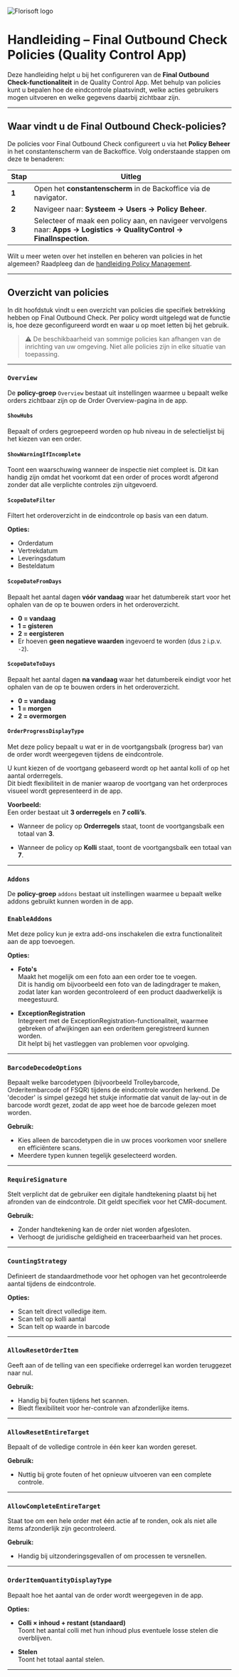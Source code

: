 ![Florisoft logo](https://raw.githubusercontent.com/florisoft/User.Manuals/main/fslogo.png)

# Handleiding – Final Outbound Check Policies (Quality Control App)

Deze handleiding helpt u bij het configureren van de **Final Outbound Check-functionaliteit** in de Quality Control App.
Met behulp van policies kunt u bepalen hoe de eindcontrole plaatsvindt, welke acties gebruikers mogen uitvoeren en welke gegevens daarbij zichtbaar zijn.

---

## Waar vindt u de Final Outbound Check-policies?

De policies voor Final Outbound Check configureert u via het **Policy Beheer** in het constantenscherm van de Backoffice.
Volg onderstaande stappen om deze te benaderen:

| Stap  | Uitleg                                                                                                                  |
| ----- | ----------------------------------------------------------------------------------------------------------------------- |
| **1** | Open het **constantenscherm** in de Backoffice via de navigator.                                                        |
| **2** | Navigeer naar: **Systeem → Users → Policy Beheer**.                                                                     |
| **3** | Selecteer of maak een policy aan, en navigeer vervolgens naar: **Apps → Logistics → QualityControl → FinalInspection**. |

Wilt u meer weten over het instellen en beheren van policies in het algemeen? Raadpleeg dan de [handleiding Policy Management](https://github.com/florisoft/User.Manuals/blob/main/BASIS/Policy%20Management/Handleiding%20Policy%20Management%20NL.md).

---

## Overzicht van policies

In dit hoofdstuk vindt u een overzicht van policies die specifiek betrekking hebben op Final Outbound Check.
Per policy wordt uitgelegd wat de functie is, hoe deze geconfigureerd wordt en waar u op moet letten bij het gebruik.

> ⚠️ De beschikbaarheid van sommige policies kan afhangen van de inrichting van uw omgeving. Niet alle policies zijn in elke situatie van toepassing.

---

### `Overview`
De **policy-groep** `Overview` bestaat uit instellingen waarmee u bepaalt welke orders zichtbaar zijn op de Order Overview-pagina in de app.

#### `ShowHubs`
Bepaalt of orders gegroepeerd worden op hub niveau in de selectielijst bij het kiezen van een order.

#### `ShowWarningIfIncomplete`
Toont een waarschuwing wanneer de inspectie niet compleet is. Dit kan handig zijn omdat het voorkomt dat een order of proces wordt afgerond zonder dat alle verplichte controles zijn uitgevoerd.  

#### `ScopeDateFilter`
Filtert het orderoverzicht in de eindcontrole op basis van een datum.

**Opties:**
* Orderdatum
* Vertrekdatum
* Leveringsdatum
* Besteldatum

#### `ScopeDateFromDays`
Bepaalt het aantal dagen **vóór vandaag** waar het datumbereik start voor het ophalen van de op te bouwen orders in het orderoverzicht.  

- **0 = vandaag**  
- **1 = gisteren**  
- **2 = eergisteren**  
- Er hoeven **geen negatieve waarden** ingevoerd te worden (dus `2` i.p.v. `-2`). 

#### `ScopeDateToDays`
Bepaalt het aantal dagen **na vandaag** waar het datumbereik eindigt voor het ophalen van de op te bouwen orders in het orderoverzicht.  

- **0 = vandaag**  
- **1 = morgen**  
- **2 = overmorgen**  

#### `OrderProgressDisplayType`

Met deze policy bepaalt u wat er in de voortgangsbalk (progress bar) van de order wordt weergegeven tijdens de eindcontrole.

U kunt kiezen of de voortgang gebaseerd wordt op het aantal kolli of op het aantal orderregels.  
Dit biedt flexibiliteit in de manier waarop de voortgang van het orderproces visueel wordt gepresenteerd in de app.

**Voorbeeld:**  
Een order bestaat uit **3 orderregels** en **7 colli’s**.

- Wanneer de policy op **Orderregels** staat, toont de voortgangsbalk een totaal van **3**.
    
- Wanneer de policy op **Kolli** staat, toont de voortgangsbalk een totaal van **7**.

---
### `Addons`
De **policy-groep** `addons` bestaat uit instellingen waarmee u bepaalt welke addons gebruikt kunnen worden in de app.

### `EnableAddons`  
Met deze policy kun je extra add-ons inschakelen die extra functionaliteit aan de app toevoegen.  

**Opties:**

* **Foto's**  
  Maakt het mogelijk om een foto aan een order toe te voegen.  
  Dit is handig om bijvoorbeeld een foto van de ladingdrager te maken, zodat later kan worden gecontroleerd of een product daadwerkelijk is meegestuurd.

* **ExceptionRegistration**  
  Integreert met de ExceptionRegistration-functionaliteit, waarmee gebreken of afwijkingen aan een orderitem geregistreerd kunnen worden.  
  Dit helpt bij het vastleggen van problemen voor opvolging.


---

### `BarcodeDecodeOptions`
Bepaalt welke barcodetypen (bijvoorbeeld Trolleybarcode, Orderitembarcode of FSQR) tijdens de eindcontrole worden herkend. De 'decoder' is simpel gezegd het stukje informatie dat vanuit de lay-out in de barcode wordt gezet, zodat de app weet hoe de barcode gelezen moet worden.

**Gebruik:**
* Kies alleen de barcodetypen die in uw proces voorkomen voor snellere en efficiëntere scans.
* Meerdere typen kunnen tegelijk geselecteerd worden.

---

### `RequireSignature`
Stelt verplicht dat de gebruiker een digitale handtekening plaatst bij het afronden van de eindcontrole. Dit geldt specifiek voor het CMR-document.

**Gebruik:**
* Zonder handtekening kan de order niet worden afgesloten.
* Verhoogt de juridische geldigheid en traceerbaarheid van het proces.

---

### `CountingStrategy`
Definieert de standaardmethode voor het ophogen van het gecontroleerde aantal tijdens de eindcontrole.

**Opties:**
* Scan telt direct volledige item.
* Scan telt op kolli aantal
* Scan telt op waarde in barcode

---

### `AllowResetOrderItem`
Geeft aan of de telling van een specifieke orderregel kan worden teruggezet naar nul.

**Gebruik:**

* Handig bij fouten tijdens het scannen.
* Biedt flexibiliteit voor her-controle van afzonderlijke items.

---

### `AllowResetEntireTarget`
Bepaalt of de volledige controle in één keer kan worden gereset.

**Gebruik:**

* Nuttig bij grote fouten of het opnieuw uitvoeren van een complete controle.

---

### `AllowCompleteEntireTarget`
Staat toe om een hele order met één actie af te ronden, ook als niet alle items afzonderlijk zijn gecontroleerd.

**Gebruik:**

* Handig bij uitzonderingsgevallen of om processen te versnellen.

---

### `OrderItemQuantityDisplayType`  
Bepaalt hoe het aantal van de order wordt weergegeven in de app.  

**Opties:**

* **Colli × inhoud + restant (standaard)**  
  Toont het aantal colli met hun inhoud plus eventuele losse stelen die overblijven.

* **Stelen**  
  Toont het totaal aantal stelen.

---